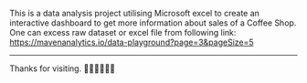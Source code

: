 This is a data analysis project utilising Microsoft excel to create an interactive dashboard to get more information about sales of a Coffee Shop.
One can excess raw dataset or excel file from following link: https://mavenanalytics.io/data-playground?page=3&pageSize=5
************************************************************************************************************************************************
Thanks for visiting. 👋👋👋👋👋👋
